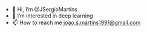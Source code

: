 - 👋 Hi, I’m @JSergioMartins
- 👀 I’m interested in deep learning
- 📫 How to reach me joao.s.martins1991@gmail.com

<!---
JSergioMartins/JSergioMartins is a ✨ special ✨ repository because its `README.md` (this file) appears on your GitHub profile.
You can click the Preview link to take a look at your changes.
--->
